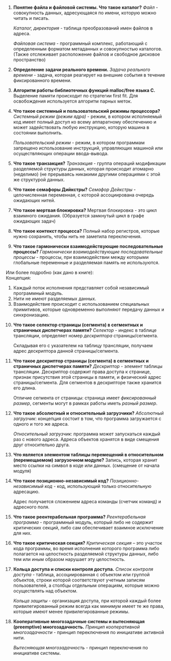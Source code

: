 1. **Понятие файла и файловой системы. Что такое каталог?**
   _Файл_ - совокупность данных, адресующаяся по имени, которую можно читать и писать.
   
   _Каталог, директория_ - таблица преобразований имен файлов в адреса.
   
   _Файловая система_ - программный комплекс, работающий с определенным форматом метаданных и совокупностью каталогов. (Также отслеживает расположение файлов и свободное дисковое пространство)


2. **Определение задачи реального времени.**
   _Задача реального времени_ - задача, которая реагирует на внешние события в течение фиксированного времени.


3. **Алгоритм работы библиотечных функций malloc/free языка C.**
   Выделение памяти происходит по стратегии first fit.
   Для освобождения используется алгоритм парных меток.


4. **Что такое системный и пользовательский режимы процессора?**
   _Системный режим (режим ядра)_ - режим, в котором исполняемый код имеет полный доступ ко всему аппаратному обеспечению и может задействовать любую инструкцию, которую машина в состоянии выполнить.

   _Пользовательский режим_ - режим, в котором программам запрещено использование инструкций, управляющих машиной или осуществляющих операции ввода-вывода.


5. **Что такое транзакция?**
   _Транзакция_ - группа операций модификации разделяемой структуры данных, которая происходит атомарно (неделимо) (не прерываясь никакими другими операциями с этой же структурой данных.


6. **Что такое семафоры Дийкстры?**
   _Семафор Дейкстры_ - целочисленная переменная, с которой ассоциирована очередь ожидающих нитей.  


7. **Что такое мертвая блокировка?**
    Мертвая блокировка - это цикл взаимного ожидания. (Образуется замкнутый цикл в графе ожидающих задач)


8. **Что такое контекст процесса?**
    Полный набор регистров, которые нужно сохранить, чтобы нить не заметила переключения.


9. **Что такое гармонически взаимодействующие последовательные процессы?**
    _Гармонически взаимодействующие последовательные процессы_ - процессы, при взаимодействии между которыми глобальные переменные и разделяемая память не используются.

  Или более подробно (как дано в книге):  
  Концепция:  
  1) Каждый поток исполнения представляет собой независимый программный модуль.  
  2) Нити не имеют разделяемых данных.  
  3) Взаимодействие происходит с использованием специальных примитивов, которые одновременно выполняют передачу данных и синхронизацию.  


10. **Что такое селектор страницы (сегмента) в сегментных и страничных диспетчерах памяти?**
    _Селектор_ - индекс в таблице трансляции, определяет номер _дескриптора_ страницы/сегмента.

    Складывая его с указателем на таблицу трансляции, получаем адрес дескриптора данной страницы/сегмента.


11. **Что такое дескриптор страницы (сегмента) в сегментных и страничных диспетчерах памяти?**
    _Дескриптор_ - элемент таблицы трансляции. Дескриптор содержит права доступа к странице, признак присутствия этой страницы в памяти, и физический адрес страницы/сегмента. Для сегментов в дескрипторе также хранится его длина.

    Отличие сегмента от страницы: страница имеет _фиксированный размер_, сегменты могут в рамках работы иметь _разный размер_. 


12. **Что такое абсолютный и относительный загрузчики?**
    _Абсолютный загрузчик_: концепция состоит в том, что программа загружается с одного и того же адреса.

    _Относительный загрузчик_: программа может запускаться каждый раз с нового адреса. Адреса объектов хранятся в виде смещения друг относительно друга.


13. **Что является элементом таблицы перемещений в относительном (перемещаемом) загрузочном модуле?**
    Запись, которая хранит место ссылки на символ в коде или данных. (смещение от начала модуля)


14. **Что такое позиционно-независимый код?**
    _Позиционно-независимый код_ - код, использующий только относительную адресацию.

    Адрес получается сложением адреса команды (счетчик команд) и адресного поля.


15. **Что такое реентерабельная программа?**
    _Реентерабельная программа_ - программный модуль, который либо не содержит критических секций, либо сам обеспечивает взаимное исключение для них.


16. **Что такое критическая секция?**
    _Критическая секция_ – это участок кода программы, во время исполнения которого программа либо полагается на целостность разделяемой структуры данных, либо тем или иным образом нарушает эту целостность.


17. **Кольца доступа и списки контроля доступа.**
    _Список контроля доступа_ - таблица, ассоциированная с объектом или группой объектов, строки которой соответствуют учетным записям пользователей, а столбцы отдельным операциям, которые можно осуществлять над объектом.

    _Кольца защиты_ - организация доступа, при которой каждый более привилегированный режим всегда как минимум имеет те же права, которые имеют менее привилегированные режимы.


18. **Кооперативные многозадачные системы и вытесняющая (preemptive) многозадачность.**
    _Принцип кооперативной многозадачности_ - принцип переключения по инициативе активной нити.

    _Вытесняющая многозадачность_ - принцип переключения по инициативе системы.
